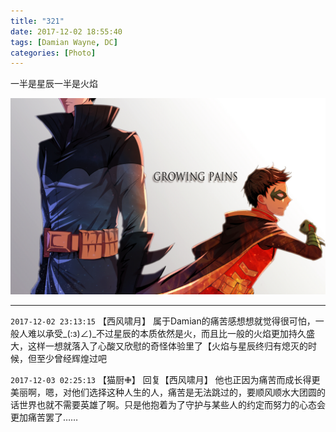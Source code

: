 ```yaml
---
title: "321"
date: 2017-12-02 18:55:40
tags: [Damian Wayne, DC]
categories: [Photo]
---
```


<p>一半是星辰一半是火焰</p>

![](https://raw.githubusercontent.com/alicewish/meowchain247/master/img_cVZNdzJtQk9JV2RVMG9TYmRpVk1vZHZNZWlwTGpmcnVkQkdRbS9mTmJlUUt0b1hhYlNJZ2ZRPT0.jpg)

---

`2017-12-02 23:13:15` 【西风啸月】 属于Damian的痛苦感想想就觉得很可怕，一般人难以承受\_(:з)∠)\_不过星辰的本质依然是火，而且比一般的火焰更加持久盛大，这样一想就落入了心酸又欣慰的奇怪体验里了【火焰与星辰终归有熄灭的时候，但至少曾经辉煌过吧

`2017-12-03 02:25:13` 【猫厨✙】 回复【西风啸月】 他也正因为痛苦而成长得更美丽啊，嗯，对他们选择这种人生的人，痛苦是无法跳过的，要顺风顺水大团圆的话世界也就不需要英雄了啊。只是他抱着为了守护与某些人的约定而努力的心态会更加痛苦罢了……
